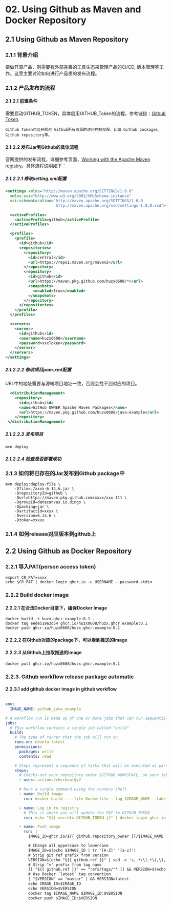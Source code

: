 # 02. Using Github as Maven and Docker Repository

## 2.1 Using Github as Maven Repository 

### 2.1.1 背景介绍

要做开源产品，则需要有外部完善的工具生态来管理产品的CI/CD, 版本管理等工作。这里主要讨论如何进行产品发的发布流程。

### 2.1.2 产品发布的流程

#### 2.1.2.1 前置条件

需要启动GITHUB_TOKEN，具体启用GITHUB_Token的流程，参考链接：[Github Token](https://docs.github.com/en/authentication/keeping-your-account-and-data-secure/creating-a-personal-access-token).
```
Github Token可以开启对 Github所有资源的访问控制权限，比如 Github packages, Github repository等。
```

#### 2.1.2.2 发布Jar到Github的具体流程

官网提供的发布流程，详细参考页面，[Working with the Apache Maven registry](https://docs.github.com/en/packages/working-with-a-github-packages-registry/working-with-the-apache-maven-registry)。具体流程说明如下：

##### 2.1.2.2.1 修改setting.xml配置

```xml
<settings xmlns="http://maven.apache.org/SETTINGS/1.0.0"
  xmlns:xsi="http://www.w3.org/2001/XMLSchema-instance"
  xsi:schemaLocation="http://maven.apache.org/SETTINGS/1.0.0
                      http://maven.apache.org/xsd/settings-1.0.0.xsd">

  <activeProfiles>
    <activeProfile>github</activeProfile>
  </activeProfiles>

  <profiles>
    <profile>
      <id>github</id>
      <repositories>
        <repository>
          <id>central</id>
          <url>https://repo1.maven.org/maven2</url>
        </repository>
        <repository>
          <id>github</id>
          <url>https://maven.pkg.github.com/huzx0608/*</url>
          <snapshots>
            <enabled>true</enabled>
          </snapshots>
        </repository>
      </repositories>
    </profile>
  </profiles>

  <servers>
    <server>
      <id>github</id>
      <username>huzx0608</username>
      <password>xxxToken</password>
    </server>
  </servers>
</settings>
```

##### 2.1.2.2.2 修改项目pom.xml配置

URL中的地址需要与源端项目地址一致，否则会找不到对应的项目。

```xml
  <distributionManagement>
    <repository>
      <id>github</id>
      <name>GitHub OWNER Apache Maven Packages</name>
      <url>https://maven.pkg.github.com/huzx0608/java-example</url>
    </repository>
 </distributionManagement>
```

##### 2.1.2.2.3 发布项目

```shell
mvn deploy
```

##### 2.1.2.2.4 检查是否部署成功


### 2.1.3 如何将已存在的Jar发布到Github package中

```shell
mvn deploy:deploy-file \
    -Dfile=./xxxx-6.14.6.jar \
    -DrepositoryId=github \
    -Durl=https://maven.pkg.github.com/xxxx/xxx-111 \
    -DgroupId=datacanvas.io.dingo \
    -Dpacking=jar \
    -DartifactId=xxxx \
    -Dversion=6.14.6 \
    -Dtoken=xxxxx
```

### 2.1.4 如何release对应版本到github上

## 2.2 Using Github as Docker Repository

### 2.2.1 导入PAT(person access token)

```shell
export CR_PAT=xxxx
echo $CR_PAT | docker login ghcr.io -u USERNAME --password-stdin
```

### 2.2.2 Build docker image

#### 2.2.2.1 在合法Docker目录下，编译Docker Image

```
docker build -t huzx.ghcr.example:0.1 .
docker tag eede519a3d54 ghcr.io/huzx0608/huzx.ghcr.example:0.1
docker push ghcr.io/huzx0608/huzx.ghcr.example:0.1
```

#### 2.2.2.2 在Github对应的package下，可以看到推送的Image

#### 2.2.2.3 从Github上拉取推送的Image

```
docker pull ghcr.io/huzx0608/huzx.ghcr.example:0.1
```

### 2.2.3. Github workflow release package automatic

#### 2.2.3.1 add github docker image in github workflow

```yaml

env:
  IMAGE_NAME: github_java_example

# A workflow run is made up of one or more jobs that can run sequentially or in parallel
jobs:
  # This workflow contains a single job called "build"
  build:
    # The type of runner that the job will run on
    runs-on: ubuntu-latest
    permissions:
      packages: write
      contents: read

    # Steps represent a sequence of tasks that will be executed as part of the job
    steps:
      # Checks-out your repository under $GITHUB_WORKSPACE, so your job can access it
      - uses: actions/checkout@v2

      # Runs a single command using the runners shell
      - name: Build image
        run: docker build . --file Dockerfile --tag $IMAGE_NAME --label "runnumber=${GITHUB_RUN_ID}"

      - name: Log in to registry
        # This is where you will update the PAT to GITHUB_TOKEN
        run: echo "${{ secrets.GITHUB_TOKEN }}" | docker login ghcr.io -u ${{ github.actor }} --password-stdin

      - name: Push image
        run: |
          IMAGE_ID=ghcr.io/${{ github.repository_owner }}/$IMAGE_NAME

          # Change all uppercase to lowercase
          IMAGE_ID=$(echo $IMAGE_ID | tr '[A-Z]' '[a-z]')
          # Strip git ref prefix from version
          VERSION=$(echo "${{ github.ref }}" | sed -e 's,.*/\(.*\),\1,')
          # Strip "v" prefix from tag name
          [[ "${{ github.ref }}" == "refs/tags/"* ]] && VERSION=$(echo $VERSION | sed -e 's/^v//')
          # Use Docker `latest` tag convention
          [ "$VERSION" == "master" ] && VERSION=latest
          echo IMAGE_ID=$IMAGE_ID
          echo VERSION=$VERSION
          docker tag $IMAGE_NAME $IMAGE_ID:$VERSION
          docker push $IMAGE_ID:$VERSION
```
